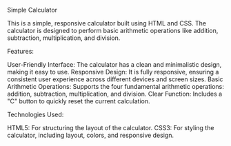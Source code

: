Simple Calculator

This is a simple, responsive calculator built using HTML and CSS. The calculator is designed to perform basic arithmetic operations like addition, subtraction, multiplication, and division.

Features:

User-Friendly Interface:
The calculator has a clean and minimalistic design, making it easy to use.
Responsive Design:
It is fully responsive, ensuring a consistent user experience across different devices and screen sizes.
Basic Arithmetic Operations:
Supports the four fundamental arithmetic operations: addition, subtraction, multiplication, and division.
Clear Function:
Includes a "C" button to quickly reset the current calculation.

Technologies Used:

HTML5: For structuring the layout of the calculator.
CSS3: For styling the calculator, including layout, colors, and responsive design.
